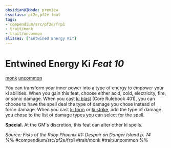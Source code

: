 ```yaml
---
obsidianUIMode: preview
cssclass: pf2e,pf2e-feat
tags:
- compendium/src/pf2e/frp1
- trait/monk
- trait/uncommon
aliases: ["Entwined Energy Ki"]
---
```

# Entwined Energy Ki  *Feat 10*  
[monk](rules/traits/monk.md "Monk Class Trait")  [uncommon](rules/traits/uncommon.md "Uncommon Rarity Trait")  


You can transform your inner power into a type of energy to empower your ki abilities. When you gain this feat, choose either acid, cold, electricity, fire, or sonic damage. When you cast [ki blast](compendium/spells/ki-blast.md) (Core Rulebook 401), you can choose to have the spell deal the type of damage you chose instead of force damage. When you cast [ki form](compendium/spells/ki-form-apg.md) or [ki strike](compendium/spells/ki-strike.md), add the type of damage you chose to the list of damage types you can select for the spell.

**Special.** At the GM's discretion, this feat can alter other ki spells.

*Source: Fists of the Ruby Phoenix #1: Despair on Danger Island p. 74*  
%% #compendium/src/pf2e/frp1 #trait/monk #trait/uncommon %%
